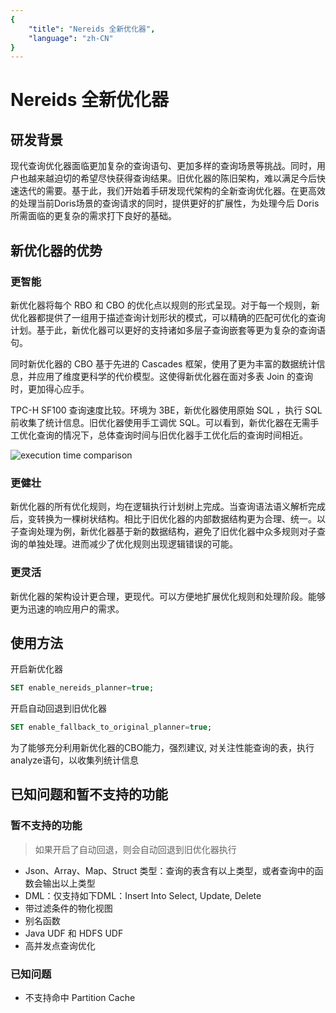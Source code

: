 ```yaml
---
{
    "title": "Nereids 全新优化器",
    "language": "zh-CN"
}
---
```


<!-- 
Licensed to the Apache Software Foundation (ASF) under one
or more contributor license agreements.  See the NOTICE file
distributed with this work for additional information
regarding copyright ownership.  The ASF licenses this file
to you under the Apache License, Version 2.0 (the
"License"); you may not use this file except in compliance
with the License.  You may obtain a copy of the License at

  http://www.apache.org/licenses/LICENSE-2.0

Unless required by applicable law or agreed to in writing,
software distributed under the License is distributed on an
"AS IS" BASIS, WITHOUT WARRANTIES OR CONDITIONS OF ANY
KIND, either express or implied.  See the License for the
specific language governing permissions and limitations
under the License.
-->

# Nereids 全新优化器

<version since="dev"></version>

## 研发背景

现代查询优化器面临更加复杂的查询语句、更加多样的查询场景等挑战。同时，用户也越来越迫切的希望尽快获得查询结果。旧优化器的陈旧架构，难以满足今后快速迭代的需要。基于此，我们开始着手研发现代架构的全新查询优化器。在更高效的处理当前Doris场景的查询请求的同时，提供更好的扩展性，为处理今后 Doris 所需面临的更复杂的需求打下良好的基础。

## 新优化器的优势

### 更智能

新优化器将每个 RBO 和 CBO 的优化点以规则的形式呈现。对于每一个规则，新优化器都提供了一组用于描述查询计划形状的模式，可以精确的匹配可优化的查询计划。基于此，新优化器可以更好的支持诸如多层子查询嵌套等更为复杂的查询语句。

同时新优化器的 CBO 基于先进的 Cascades 框架，使用了更为丰富的数据统计信息，并应用了维度更科学的代价模型。这使得新优化器在面对多表 Join 的查询时，更加得心应手。

TPC-H SF100 查询速度比较。环境为 3BE，新优化器使用原始 SQL ，执行 SQL 前收集了统计信息。旧优化器使用手工调优 SQL。可以看到，新优化器在无需手工优化查询的情况下，总体查询时间与旧优化器手工优化后的查询时间相近。

![execution time comparison](/images/nereids-tpch.png)

### 更健壮

新优化器的所有优化规则，均在逻辑执行计划树上完成。当查询语法语义解析完成后，变转换为一棵树状结构。相比于旧优化器的内部数据结构更为合理、统一。以子查询处理为例，新优化器基于新的数据结构，避免了旧优化器中众多规则对子查询的单独处理。进而减少了优化规则出现逻辑错误的可能。

### 更灵活

新优化器的架构设计更合理，更现代。可以方便地扩展优化规则和处理阶段。能够更为迅速的响应用户的需求。

## 使用方法

开启新优化器

```sql
SET enable_nereids_planner=true;
```

开启自动回退到旧优化器

```sql
SET enable_fallback_to_original_planner=true;
```

为了能够充分利用新优化器的CBO能力，强烈建议, 对关注性能查询的表，执行analyze语句，以收集列统计信息

## 已知问题和暂不支持的功能

### 暂不支持的功能

> 如果开启了自动回退，则会自动回退到旧优化器执行

- Json、Array、Map、Struct 类型：查询的表含有以上类型，或者查询中的函数会输出以上类型
- DML：仅支持如下DML：Insert Into Select, Update, Delete
- 带过滤条件的物化视图
- 别名函数
- Java UDF 和 HDFS UDF
- 高并发点查询优化

### 已知问题

- 不支持命中 Partition Cache
